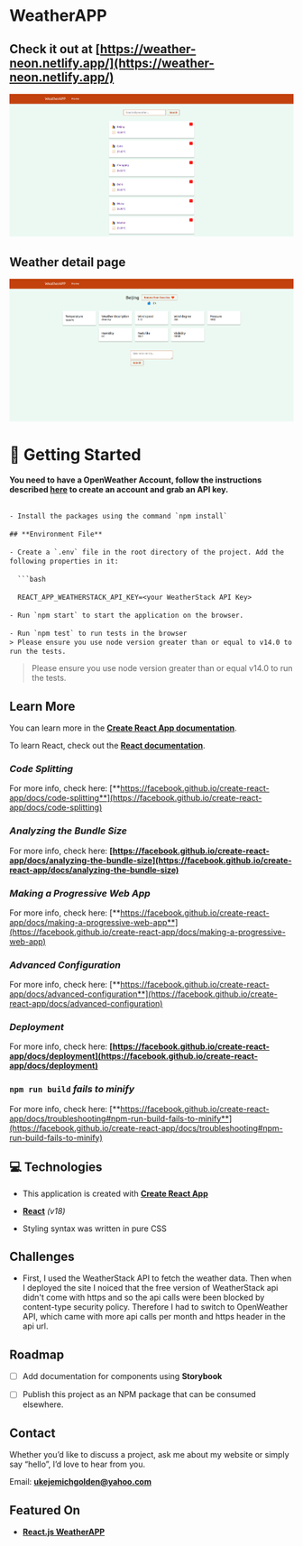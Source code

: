 # WeatherAPP

## Check it out at [https://weather-neon.netlify.app/](https://weather-neon.netlify.app/)

![app](public/assets/screenshot1.png)

## Weather detail page

![app2](public/assets/screenshot2.png)

# 🚀 Getting Started

**You need to have a OpenWeather Account, follow the instructions described **[here](https://openweathermap.org/api)** to create an account and grab an API key.**

````

- Install the packages using the command `npm install`

## **Environment File**

- Create a `.env` file in the root directory of the project. Add the following properties in it:

  ```bash

  REACT_APP_WEATHERSTACK_API_KEY=<your WeatherStack API Key>

- Run `npm start` to start the application on the browser.

- Run `npm test` to run tests in the browser
> Please ensure you use node version greater than or equal to v14.0 to run the tests.
````

> Please ensure you use node version greater than or equal v14.0 to run the tests.

## **Learn More**

You can learn more in the [**Create React App documentation**](https://facebook.github.io/create-react-app/docs/getting-started).

To learn React, check out the [**React documentation**](https://reactjs.org/).

### **_Code Splitting_**

For more info, check here: [**https://facebook.github.io/create-react-app/docs/code-splitting**](https://facebook.github.io/create-react-app/docs/code-splitting)

### **_Analyzing the Bundle Size_**

For more info, check here: **[https://facebook.github.io/create-react-app/docs/analyzing-the-bundle-size](https://facebook.github.io/create-react-app/docs/analyzing-the-bundle-size)**

### **_Making a Progressive Web App_**

For more info, check here: [**https://facebook.github.io/create-react-app/docs/making-a-progressive-web-app**](https://facebook.github.io/create-react-app/docs/making-a-progressive-web-app)

### **_Advanced Configuration_**

For more info, check here: [**https://facebook.github.io/create-react-app/docs/advanced-configuration**](https://facebook.github.io/create-react-app/docs/advanced-configuration)

### **_Deployment_**

For more info, check here: **[https://facebook.github.io/create-react-app/docs/deployment](https://facebook.github.io/create-react-app/docs/deployment)**

### **`npm run build` _fails to minify_**

For more info, check here: [**https://facebook.github.io/create-react-app/docs/troubleshooting#npm-run-build-fails-to-minify**](https://facebook.github.io/create-react-app/docs/troubleshooting#npm-run-build-fails-to-minify)

## 💻 Technologies

- This application is created with **[Create React App](https://create-react-app.dev/)**

- **[React](https://reactjs.org/)** _(v18)_

- Styling syntax was written in pure CSS

## Challenges

- First, I used the WeatherStack API to fetch the weather data. Then when I deployed the site I noiced that the free version of WeatherStack api didn't come with https and so the api calls were been blocked by content-type security policy. Therefore I had to switch to OpenWeather API, which came with more api calls per month and https header in the api url.

## Roadmap

- [ ] Add documentation for components using **Storybook**

- [ ] Publish this project as an NPM package that can be consumed elsewhere.

## Contact

Whether you’d like to discuss a project, ask me about my website or simply say “hello”, I’d love to hear from you.

Email: **[ukejemichgolden@yahoo.com](mailto:ukejemichgolden@yahoo.com)**

## Featured On

- **[React.js WeatherAPP](https://reactjsexample.com/a-nice-weather-app-built-using-react/)**

